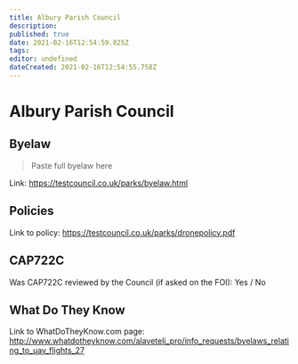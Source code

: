 ```yaml
---
title: Albury Parish Council
description: 
published: true
date: 2021-02-16T12:54:59.025Z
tags: 
editor: undefined
dateCreated: 2021-02-16T12:54:55.758Z
---
```


# Albury Parish Council


## Byelaw
> Paste full byelaw here

Link:
https://testcouncil.co.uk/parks/byelaw.html

## Policies
Link to policy:
https://testcouncil.co.uk/parks/dronepolicy.pdf

## CAP722C

Was CAP722C reviewed by the Council (if asked on the FOI): Yes / No

## What Do They Know

Link to WhatDoTheyKnow.com page:
http://www.whatdotheyknow.com/alaveteli_pro/info_requests/byelaws_relating_to_uav_flights_27


